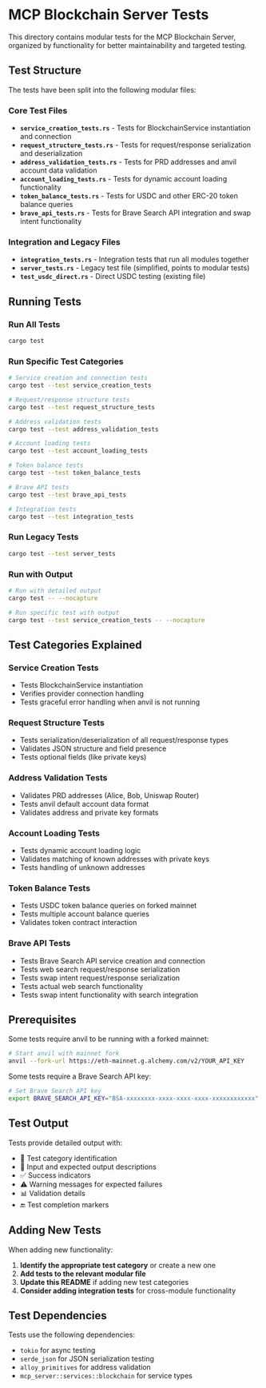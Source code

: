 # MCP Blockchain Server Tests

This directory contains modular tests for the MCP Blockchain Server, organized by functionality for better maintainability and targeted testing.

## Test Structure

The tests have been split into the following modular files:

### Core Test Files

- **`service_creation_tests.rs`** - Tests for BlockchainService instantiation and connection
- **`request_structure_tests.rs`** - Tests for request/response serialization and deserialization
- **`address_validation_tests.rs`** - Tests for PRD addresses and anvil account data validation
- **`account_loading_tests.rs`** - Tests for dynamic account loading functionality
- **`token_balance_tests.rs`** - Tests for USDC and other ERC-20 token balance queries
- **`brave_api_tests.rs`** - Tests for Brave Search API integration and swap intent functionality

### Integration and Legacy Files

- **`integration_tests.rs`** - Integration tests that run all modules together
- **`server_tests.rs`** - Legacy test file (simplified, points to modular tests)
- **`test_usdc_direct.rs`** - Direct USDC testing (existing file)

## Running Tests

### Run All Tests
```bash
cargo test
```

### Run Specific Test Categories

```bash
# Service creation and connection tests
cargo test --test service_creation_tests

# Request/response structure tests
cargo test --test request_structure_tests

# Address validation tests
cargo test --test address_validation_tests

# Account loading tests
cargo test --test account_loading_tests

# Token balance tests
cargo test --test token_balance_tests

# Brave API tests
cargo test --test brave_api_tests

# Integration tests
cargo test --test integration_tests
```

### Run Legacy Tests
```bash
cargo test --test server_tests
```

### Run with Output
```bash
# Run with detailed output
cargo test -- --nocapture

# Run specific test with output
cargo test --test service_creation_tests -- --nocapture
```

## Test Categories Explained

### Service Creation Tests
- Tests BlockchainService instantiation
- Verifies provider connection handling
- Tests graceful error handling when anvil is not running

### Request Structure Tests
- Tests serialization/deserialization of all request/response types
- Validates JSON structure and field presence
- Tests optional fields (like private keys)

### Address Validation Tests
- Validates PRD addresses (Alice, Bob, Uniswap Router)
- Tests anvil default account data format
- Validates address and private key formats

### Account Loading Tests
- Tests dynamic account loading logic
- Validates matching of known addresses with private keys
- Tests handling of unknown addresses

### Token Balance Tests
- Tests USDC token balance queries on forked mainnet
- Tests multiple account balance queries
- Validates token contract interaction

### Brave API Tests
- Tests Brave Search API service creation and connection
- Tests web search request/response serialization
- Tests swap intent request/response serialization
- Tests actual web search functionality
- Tests swap intent functionality with search integration

## Prerequisites

Some tests require anvil to be running with a forked mainnet:

```bash
# Start anvil with mainnet fork
anvil --fork-url https://eth-mainnet.g.alchemy.com/v2/YOUR_API_KEY
```

Some tests require a Brave Search API key:

```bash
# Set Brave Search API key
export BRAVE_SEARCH_API_KEY="BSA-xxxxxxxx-xxxx-xxxx-xxxx-xxxxxxxxxxxx"
```

## Test Output

Tests provide detailed output with:
- 🧪 Test category identification
- 📝 Input and expected output descriptions
- ✅ Success indicators
- ⚠️ Warning messages for expected failures
- 📊 Validation details
- 🔚 Test completion markers

## Adding New Tests

When adding new functionality:

1. **Identify the appropriate test category** or create a new one
2. **Add tests to the relevant modular file**
3. **Update this README** if adding new test categories
4. **Consider adding integration tests** for cross-module functionality

## Test Dependencies

Tests use the following dependencies:
- `tokio` for async testing
- `serde_json` for JSON serialization testing
- `alloy_primitives` for address validation
- `mcp_server::services::blockchain` for service types
